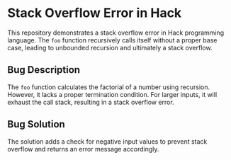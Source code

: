 # Stack Overflow Error in Hack

This repository demonstrates a stack overflow error in Hack programming language. The `foo` function recursively calls itself without a proper base case, leading to unbounded recursion and ultimately a stack overflow.

## Bug Description

The `foo` function calculates the factorial of a number using recursion.  However, it lacks a proper termination condition. For larger inputs, it will exhaust the call stack, resulting in a stack overflow error. 

## Bug Solution

The solution adds a check for negative input values to prevent stack overflow and returns an error message accordingly.